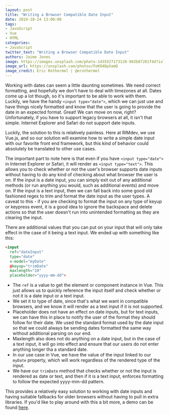 ```yaml
---
layout: post
title: "Writing a Browser Compatible Date Input"
date: 2019-10-24 13:00:00
tags:
- JavaScript
- Vue
- HTML
categories:
- JavaScript
twitter_text: "Writing a Browser Compatible Date Input"
authors: Jaime Jones
image: https://images.unsplash.com/photo-1435527173128-983b87201f4d?ixlib=rb-1.2.1&ixid=eyJhcHBfaWQiOjEyMDd9&auto=format&fit=crop&w=1347&q=80
image_url: https://unsplash.com/photos/FoKO4DpXamQ
image_credit: Eric Rothermel | @erothermel
---
```


Working with dates can seem a little daunting sometimes. We need correct formatting, and hopefully we don't have to deal with timezones at all. Dates come up a lot though, so it's important to be able to work with them. Luckily, we have the handy `<input type="date">`, which we can just use and have things nicely formatted and know that the user is going to provide the date in an expected format. Great! We can move on now, right? Unfortunately, if you have to support legacy browsers at all, it isn't that simple. Internet Explorer and Safari do not support date inputs.

Luckily, the solution to this is relatively painless. Here at RIMdev, we use Vue.js, and so our solution will examine how to write a simple date input with our favorite front end framework, but this kind of behavior could absolutely be translated to other use cases.

The important part to note here is that even if you have `<input type="date">` in Internet Explorer or Safari, it will render as `<input type="text">`. This allows you to check whether or not the user's browser supports date inputs without having to do any kind of checking about what browser the user is on. If the input is a date input, you can simply exit out of any additional methods (or run anything you would, such as additional events) and move on. If the input is a text input, then we can fall back into some good old fashioned regex to trim and format the date input as the user types. A caveat to this - if you are checking to format the input on any type of keyup or keypress event, it is a good idea to ignore the backspace and delete actions so that the user doesn't run into unintended formatting as they are clearing the input.

There are additional values that you can put on your input that will only take effect in the case of it being a text input. We ended up with something like this:
```html
<input
  ref="dateInput"
  type="date"
  v-model="myDate"
  @keyup="trimDate"
  maxlength="10"
  placeholder="yyyy-mm-dd">
```
- The `ref` is a value to get the element or component instance in Vue. This just allows us to quickly reference the input itself and check whether or not it is a date input or a text input.
- We set it to type of date, since that's what we want in compatible browsers, and we know it will render as a text input if it is not supported.
- Placeholder does not have an effect on date inputs, but for text inputs, we can have this in place to notify the user of the format they should follow for their date. We used the standard format used by the date input so that we could always be sending dates formatted the same way without additional parsing on our end.
- Maxlength also does not do anything on a date input, but in the case of a text input, it will go into effect and ensure that our users do not enter anything longer tha a standard date.
- In our use case in Vue, we have the value of the input linked to our `myDate` property, which will work regardless of the rendered type of the input.
- We have our `trimDate` method that checks whether or not the input is rendered as date or text, and then if it is a text input, enforces formatting to follow the expected yyyy-mm-dd pattern.

This provides a relatively easy solution to working with date inputs and having suitable fallbacks for older browsers without having to pull in extra libraries. If you'd like to play around with this a bit more, a demo can be found [here](https://codepen.io/jaime-lynn/pen/MWWmrbN).

